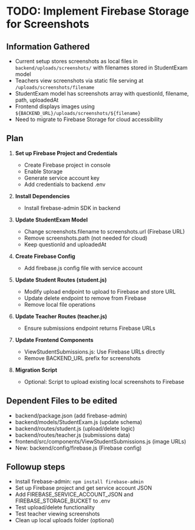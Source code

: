 # TODO: Implement Firebase Storage for Screenshots

## Information Gathered
- Current setup stores screenshots as local files in `backend/uploads/screenshots/` with filenames stored in StudentExam model
- Teachers view screenshots via static file serving at `/uploads/screenshots/filename`
- StudentExam model has screenshots array with questionId, filename, path, uploadedAt
- Frontend displays images using `${BACKEND_URL}/uploads/screenshots/${filename}`
- Need to migrate to Firebase Storage for cloud accessibility

## Plan
1. **Set up Firebase Project and Credentials**
   - Create Firebase project in console
   - Enable Storage
   - Generate service account key
   - Add credentials to backend .env

2. **Install Dependencies**
   - Install firebase-admin SDK in backend

3. **Update StudentExam Model**
   - Change screenshots.filename to screenshots.url (Firebase URL)
   - Remove screenshots.path (not needed for cloud)
   - Keep questionId and uploadedAt

4. **Create Firebase Config**
   - Add firebase.js config file with service account

5. **Update Student Routes (student.js)**
   - Modify upload endpoint to upload to Firebase and store URL
   - Update delete endpoint to remove from Firebase
   - Remove local file operations

6. **Update Teacher Routes (teacher.js)**
   - Ensure submissions endpoint returns Firebase URLs

7. **Update Frontend Components**
   - ViewStudentSubmissions.js: Use Firebase URLs directly
   - Remove BACKEND_URL prefix for screenshots

8. **Migration Script**
   - Optional: Script to upload existing local screenshots to Firebase

## Dependent Files to be edited
- backend/package.json (add firebase-admin)
- backend/models/StudentExam.js (update schema)
- backend/routes/student.js (upload/delete logic)
- backend/routes/teacher.js (submissions data)
- frontend/src/components/ViewStudentSubmissions.js (image URLs)
- New: backend/config/firebase.js (Firebase config)

## Followup steps
- Install firebase-admin: `npm install firebase-admin`
- Set up Firebase project and get service account JSON
- Add FIREBASE_SERVICE_ACCOUNT_JSON and FIREBASE_STORAGE_BUCKET to .env
- Test upload/delete functionality
- Test teacher viewing screenshots
- Clean up local uploads folder (optional)
